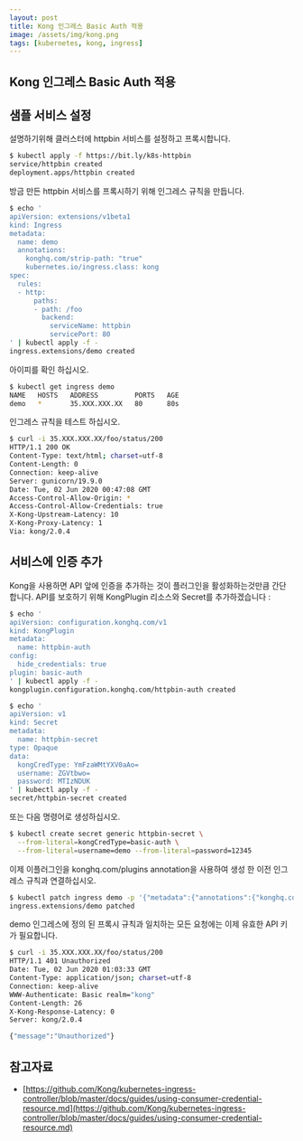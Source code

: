 ```yaml
---
layout: post
title: Kong 인그레스 Basic Auth 적용
image: /assets/img/kong.png
tags: [kubernetes, kong, ingress]
---
```


## Kong 인그레스 Basic Auth 적용

## 샘플 서비스 설정
설명하기위해 클러스터에 httpbin 서비스를 설정하고 프록시합니다.
```bash
$ kubectl apply -f https://bit.ly/k8s-httpbin
service/httpbin created
deployment.apps/httpbin created
```
방금 만든 httpbin 서비스를 프록시하기 위해 인그레스 규칙을 만듭니다.
```bash
$ echo '
apiVersion: extensions/v1beta1
kind: Ingress
metadata:
  name: demo
  annotations:
    konghq.com/strip-path: "true"
    kubernetes.io/ingress.class: kong
spec:
  rules:
  - http:
      paths:
      - path: /foo
        backend:
          serviceName: httpbin
          servicePort: 80
' | kubectl apply -f -
ingress.extensions/demo created
```
아이피를 확인 하십시오.
```bash
$ kubectl get ingress demo
NAME   HOSTS   ADDRESS         PORTS   AGE
demo   *       35.XXX.XXX.XX   80      80s
```
인그레스 규칙을 테스트 하십시오.
```bash
$ curl -i 35.XXX.XXX.XX/foo/status/200
HTTP/1.1 200 OK
Content-Type: text/html; charset=utf-8
Content-Length: 0
Connection: keep-alive
Server: gunicorn/19.9.0
Date: Tue, 02 Jun 2020 00:47:08 GMT
Access-Control-Allow-Origin: *
Access-Control-Allow-Credentials: true
X-Kong-Upstream-Latency: 10
X-Kong-Proxy-Latency: 1
Via: kong/2.0.4
```

## 서비스에 인증 추가
Kong을 사용하면 API 앞에 인증을 추가하는 것이 플러그인을 활성화하는것만큼 간단합니다. API를 보호하기 위해 KongPlugin 리소스와 Secret를 추가하겠습니다 :
```bash
$ echo '
apiVersion: configuration.konghq.com/v1
kind: KongPlugin
metadata:
  name: httpbin-auth
config:
  hide_credentials: true
plugin: basic-auth
' | kubectl apply -f -
kongplugin.configuration.konghq.com/httpbin-auth created
```
```bash
$ echo '
apiVersion: v1
kind: Secret
metadata:
  name: httpbin-secret
type: Opaque
data:
  kongCredType: YmFzaWMtYXV0aAo=
  username: ZGVtbwo=
  password: MTIzNDUK
' | kubectl apply -f -
secret/httpbin-secret created
```
또는 다음 명령어로 생성하십시오.
```bash
$ kubectl create secret generic httpbin-secret \
  --from-literal=kongCredType=basic-auth \
  --from-literal=username=demo --from-literal=password=12345
```

이제 이플러그인을 konghq.com/plugins annotation을 사용하여 생성 한 이전 인그레스 규칙과 연결하십시오.
```bash
$ kubectl patch ingress demo -p '{"metadata":{"annotations":{"konghq.com/plugins":"httpbin-auth"}}}'
ingress.extensions/demo patched
```
demo 인그레스에 정의 된 프록시 규칙과 일치하는 모든 요청에는 이제 유효한 API 키가 필요합니다.
```bash
$ curl -i 35.XXX.XXX.XX/foo/status/200
HTTP/1.1 401 Unauthorized
Date: Tue, 02 Jun 2020 01:03:33 GMT
Content-Type: application/json; charset=utf-8
Connection: keep-alive
WWW-Authenticate: Basic realm="kong"
Content-Length: 26
X-Kong-Response-Latency: 0
Server: kong/2.0.4

{"message":"Unauthorized"}
```

## 참고자료
- [https://github.com/Kong/kubernetes-ingress-controller/blob/master/docs/guides/using-consumer-credential-resource.md](https://github.com/Kong/kubernetes-ingress-controller/blob/master/docs/guides/using-consumer-credential-resource.md)

